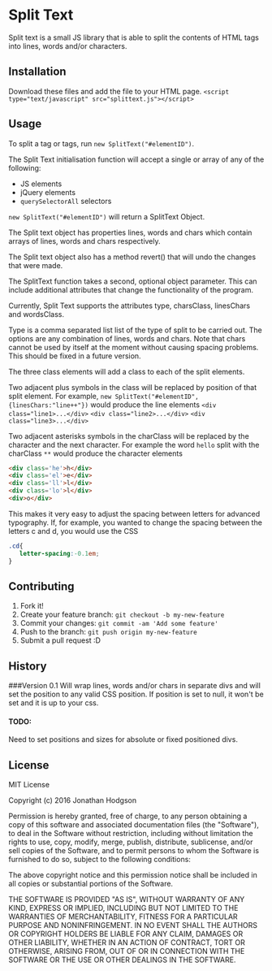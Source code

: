 # Split Text
Split text is a small JS library that is able to split the contents of HTML tags into lines, words and/or characters.  
## Installation
Download these files and add the file to your HTML page.
`<script type="text/javascript" src="splittext.js"></script>`



## Usage

To split a tag or tags, run `new SplitText("#elementID")`.


The Split Text initialisation function will accept a single or array of any of the following:
 - JS elements
 - jQuery elements
 -  `querySelectorAll` selectors

 `new SplitText("#elementID")` will return a SplitText Object.

The Split text object has properties lines, words and chars which contain arrays of lines, words and chars respectively.

The Split text object also has a method revert() that will undo the changes that were made.

The SplitText function takes a second, optional object parameter.  This can include additional attributes that change the functionality of the program.

Currently, Split Text supports the attributes type, charsClass, linesChars and wordsClass.

Type is a comma separated list list of the type of split to be carried out.  The options are any combination of lines, words and chars.  Note that chars cannot be used by itself at the moment without causing spacing problems.  This should be fixed in a future version.

The three class elements will add a class to each of the split elements.

Two adjacent plus symbols in the class will be replaced by position of that split element.  For example, `new SplitText("#elementID",{linesChars:"line++"})` would produce the line elements
`<div class="line1>...</div>`
`<div class="line2>...</div>`
`<div class="line3>...</div>`


Two adjacent asterisks symbols in the charClass will be replaced by the character and the next character.   For example the word `hello` split with the charClass `**` would produce the character elements

```html
<div class='he'>h</div>
<div class='el'>e</div>
<div class='ll'>l</div>
<div class='lo'>l</div>
<div>o</div>
```

This makes it very easy to adjust the spacing between letters for advanced typography.  If, for example, you wanted to change the spacing between the letters c and d, you would use the CSS

```css
.cd{
   letter-spacing:-0.1em;
}
```

## Contributing
1. Fork it!
2. Create your feature branch: `git checkout -b my-new-feature`
3. Commit your changes: `git commit -am 'Add some feature'`
4. Push to the branch: `git push origin my-new-feature`
5. Submit a pull request :D
## History
###Version 0.1
Will wrap lines, words and/or chars in separate divs and will set the position to any valid CSS position.  If position is set to null, it won't be set and it is up to your css.

#### TODO: 
Need to set positions and sizes for absolute or fixed positioned divs.

## License
MIT License

Copyright (c) 2016 Jonathan Hodgson

Permission is hereby granted, free of charge, to any person obtaining a copy
of this software and associated documentation files (the "Software"), to deal
in the Software without restriction, including without limitation the rights
to use, copy, modify, merge, publish, distribute, sublicense, and/or sell
copies of the Software, and to permit persons to whom the Software is
furnished to do so, subject to the following conditions:

The above copyright notice and this permission notice shall be included in all
copies or substantial portions of the Software.

THE SOFTWARE IS PROVIDED "AS IS", WITHOUT WARRANTY OF ANY KIND, EXPRESS OR
IMPLIED, INCLUDING BUT NOT LIMITED TO THE WARRANTIES OF MERCHANTABILITY,
FITNESS FOR A PARTICULAR PURPOSE AND NONINFRINGEMENT. IN NO EVENT SHALL THE
AUTHORS OR COPYRIGHT HOLDERS BE LIABLE FOR ANY CLAIM, DAMAGES OR OTHER
LIABILITY, WHETHER IN AN ACTION OF CONTRACT, TORT OR OTHERWISE, ARISING FROM,
OUT OF OR IN CONNECTION WITH THE SOFTWARE OR THE USE OR OTHER DEALINGS IN THE
SOFTWARE.

